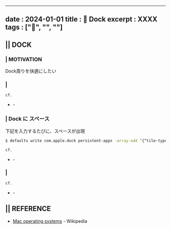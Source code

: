 
---
date    : 2024-01-01
title   : 🍏 Dock
excerpt : XXXX
tags    : ["🍏", "", ""]
---

## || DOCK
### | MOTIVATION
Dock周りを快適にしたい

### | 
`cf.`
- []() - 

### | Dock に スペース
下記を入力するたびに、スペースが出現
```sh
$ defaults write com.apple.dock persistent-apps -array-add ‘{“tile-type”=”spacer-tile”;}’; killall Dock
```
`cf.`
- []() - 

### | 
`cf.`
- []() - 

## || REFERENCE
- [Mac operating systems](https://en.wikipedia.org/wiki/Mac_operating_systems) - Wikipedia